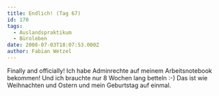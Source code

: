 ```yaml
---
title: Endlich! (Tag 67)
id: 170
tags:
  - Auslandspraktikum
  - Büroleben
date: 2008-07-03T18:07:53.000Z
author: Fabian Wetzel
---
```


Finally and officially! Ich habe Adminrechte auf meinem Arbeitsnotebook bekommen! Und ich brauchte nur 8 Wochen lang betteln :-) Das ist wie Weihnachten und Ostern und mein Geburtstag auf einmal.
